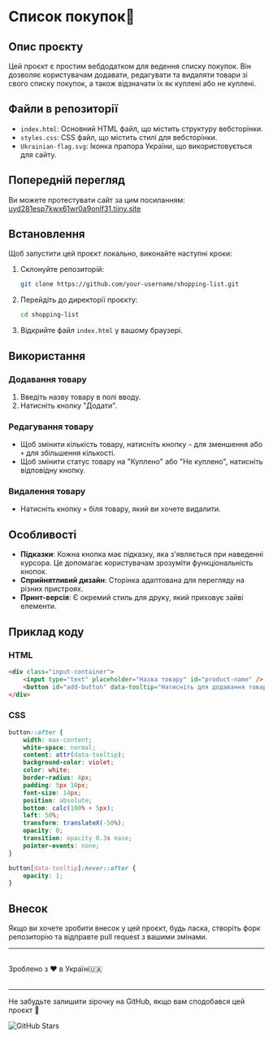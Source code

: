 # Список покупок🛒
## Опис проєкту

Цей проєкт є простим вебдодатком для ведення списку покупок. Він дозволяє користувачам додавати, редагувати та видаляти товари зі свого списку покупок, а також відзначати їх як куплені або не куплені.

## Файли в репозиторії

- `index.html`: Основний HTML файл, що містить структуру вебсторінки.
- `styles.css`: CSS файл, що містить стилі для вебсторінки.
- `Ukrainian-flag.svg`: Іконка прапора України, що використовується для сайту.

## Попередній перегляд

Ви можете протестувати сайт за цим посиланням: [uyd281esp7kwx61wr0a9onlf31.tiiny.site](https://uyd281esp7kwx61wr0a9onlf31.tiiny.site/)

## Встановлення

Щоб запустити цей проєкт локально, виконайте наступні кроки:

1. Склонуйте репозиторій:
    ```bash
    git clone https://github.com/your-username/shopping-list.git
    ```
2. Перейдіть до директорії проєкту:
    ```bash
    cd shopping-list
    ```
3. Відкрийте файл `index.html` у вашому браузері.

## Використання

### Додавання товару

1. Введіть назву товару в полі вводу.
2. Натисніть кнопку "Додати".

### Редагування товару

- Щоб змінити кількість товару, натисніть кнопку `−` для зменшення або `+` для збільшення кількості.
- Щоб змінити статус товару на "Куплено" або "Не куплено", натисніть відповідну кнопку.

### Видалення товару

- Натисніть кнопку `×` біля товару, який ви хочете видалити.

## Особливості

- **Підказки**: Кожна кнопка має підказку, яка з'являється при наведенні курсора. Це допомагає користувачам зрозуміти функціональність кнопок.
- **Сприйнятливий дизайн**: Сторінка адаптована для перегляду на різних пристроях.
- **Принт-версія**: Є окремий стиль для друку, який приховує зайві елементи.

## Приклад коду

### HTML

```html
<div class="input-container">
    <input type="text" placeholder="Назва товару" id="product-name" />
    <button id="add-button" data-tooltip="Натисніть для додавання товару до списку продуктів">Додати</button>
</div>
```

### CSS

```css
button::after {
    width: max-content;
    white-space: normal;
    content: attr(data-tooltip);
    background-color: violet;
    color: white;
    border-radius: 4px;
    padding: 5px 10px;
    font-size: 14px;
    position: absolute;
    bottom: calc(100% + 5px);
    left: 50%;
    transform: translateX(-50%);
    opacity: 0;
    transition: opacity 0.3s ease;
    pointer-events: none;
}

button[data-tooltip]:hover::after {
    opacity: 1;
}
```

## Внесок

Якщо ви хочете зробити внесок у цей проєкт, будь ласка, створіть форк репозиторію та відправте pull request з вашими змінами.

---
<br>
Зроблено з ❤️ в Україні🇺🇦
<br><br>

---
 Не забудьте залишити зірочку на GitHub, якщо вам сподобався цей проєкт 🌟

![GitHub Stars](https://img.shields.io/github/stars/Official-Echo/ShopList?style=social)
